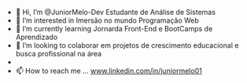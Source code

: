 - 👋 Hi, I’m @JuniorMelo-Dev Estudante de Análise de Sistemas
- 👀 I’m interested in  Imersão no mundo Programação Web
- 🌱 I’m currently learning  Jornarda Front-End e BootCamps de Aprendizado
- 💞️ I’m looking to colaborar em projetos de crescimento educacional e busca profissional na área 
-  
- 📫 How to reach me ... www.linkedin.com/in/juniormelo01
<!---
JuniorMelo-Dev/JuniorMelo-Dev is a ✨ special ✨ repository because its `README.md` (this file) appears on your GitHub profile.
You can click the Preview link to take a look at your changes.
--->
